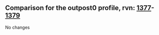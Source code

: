 ## Comparison for the outpost0 profile, rvn: [1377](https://github.com/PRO100KatYT/FortniteProfileRevisions/tree/main/profiles/outpost0/1377%20outpost0.json)-[1379](https://github.com/PRO100KatYT/FortniteProfileRevisions/tree/main/profiles/outpost0/1379%20outpost0.json)

No changes

